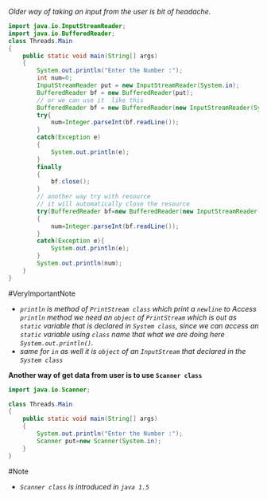 
*Older way of taking an input from the user is bit of headache.*

```java
import java.io.InputStreamReader;
import java.io.BufferedReader;
class Threads.Main
{
	public static void main(String[] args)
	{
        System.out.println("Enter the Number :");
        int num=0;
		InputStreamReader put = new InputStreamReader(System.in);
		BufferedReader bf = new BufferedReader(put);
	    // or we can use it  like this
	    BufferedReader bf = new BufferedReader(new InputStreamReader(System.in));
        try{
            num=Integer.parseInt(bf.readLine());
		}
        catch(Exception e)
        {
            System.out.println(e);
        }
        finally
        {
	        bf.close();
        } 
        // another way try with resource
        // it will automatically close the resource 
        try(BufferedReader bf=new BufferedReader(new InputStreamReader(System.in)))
        {
	        num=Integer.parseInt(bf.readLine());
        }
        catch(Exception e){
            System.out.println(e);
        }
		System.out.println(num);
	}
}
```

#VeryImportantNote 
- *`println`  is method of `PrintStream class` which print a `newline` to Access `println` method we need an `object` of `PrintStream` which is out as `static` variable that is declared in `System class`, since we can access an `static` variable using `class` name that what we are doing here `System.out.println()`.*
- *same for `in` as well it is `object` of an `InputStream` that declared in the `System class`*


**Another way of get data from user is to use `Scanner class`**

```java
import java.io.Scanner;

class Threads.Main
{
	public static void main(String[] args)
	{
		System.out.println("Enter the Number :");
		Scanner put=new Scanner(System.in);
	}
}
```

#Note 
- *`Scanner class` is introduced in `java 1.5`*

